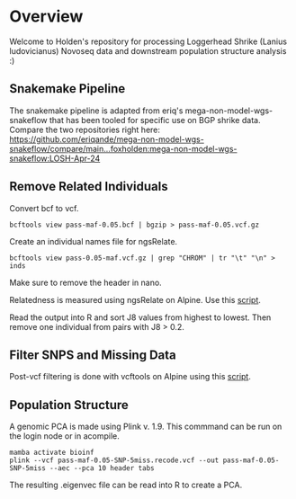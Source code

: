 # Overview
Welcome to Holden's repository for processing Loggerhead Shrike (Lanius ludovicianus) Novoseq data and downstream population structure analysis :)

## Snakemake Pipeline
The snakemake pipeline is adapted from eriq's mega-non-model-wgs-snakeflow that has been tooled for specific use on BGP shrike data. Compare the two repositories right here: https://github.com/eriqande/mega-non-model-wgs-snakeflow/compare/main...foxholden:mega-non-model-wgs-snakeflow:LOSH-Apr-24

## Remove Related Individuals

Convert bcf to vcf.
```
bcftools view pass-maf-0.05.bcf | bgzip > pass-maf-0.05.vcf.gz
```
Create an individual names file for ngsRelate.
```
bcftools view pass-0.05-maf.vcf.gz | grep "CHROM" | tr "\t" "\n" > inds
```
Make sure to remove the header in nano.

Relatedness is measured using ngsRelate on Alpine. Use this [script](scripts/1.ngsRelate-vcf.sbatch).

Read the output into R and sort J8 values from highest to lowest. Then remove one individual from pairs with J8 > 0.2.

## Filter SNPS and Missing Data
Post-vcf filtering is done with vcftools on Alpine using this [script](scripts/2.filtersnps-missing.sbatch).

## Population Structure
A genomic PCA is made using Plink v. 1.9. This commmand can be run on the login node or in acompile.
```
mamba activate bioinf
plink --vcf pass-maf-0.05-SNP-5miss.recode.vcf --out pass-maf-0.05-SNP-5miss --aec --pca 10 header tabs
```
The resulting .eigenvec file can be read into R to create a PCA.
